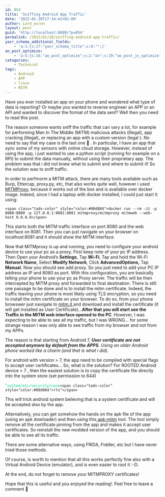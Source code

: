 ```yaml
---
id: 854
title: 'Sniffing Android App Traffic'
date: '2022-01-20T17:34:41+01:00'
author: Lord_evron
layout: post
guid: 'http://localhost:8080/?p=854'
permalink: /2022/01/20/sniffing-android-app-traffic/
yasr_schema_additional_fields:
    - 'a:1:{s:17:"yasr_schema_title";s:0:"";}'
ao_post_optimize:
    - 'a:5:{s:16:"ao_post_optimize";s:2:"on";s:19:"ao_post_js_optimize";s:2:"on";s:20:"ao_post_css_optimize";s:2:"on";s:12:"ao_post_ccss";s:2:"on";s:16:"ao_post_lazyload";s:2:"on";}'
categories:
    - Technical
tags:
    - Android
    - APP
    - linux
    - MITM
---
```


Have you ever installed an app on your phone and wondered what type of data is reporting? Or maybe you wanted to reverse engineer an APP or an API and wanted to discover the format of the data sent? Well then you need to read this post.

The reason someone wants sniff the traffic that can vary a lot, for example for performing Man In The Middle (MITM) malicious attacks (illegal), app cracking (illegal), or replacing an app with a custom version (legal ). No need to say that my case is the last one 🙂 . In particular, I have an app that sync some of my sensors with online cloud storage. However, instead of using the app, i just wanted to use a python script (running for example on a RPI) to submit the data manually, without using their proprietary app. The problem was that i did not knew what to submit and where to submit it! So the solution was to sniff traffic.

In order to perfmorm a MITM attack, there are many tools available such as Burp, Ettercap, proxy.py, etc, that also works quite well, however i used [MITMProxy](https://mitmproxy.org/), because it works out of the box and is available over docker image. Indeed, since I had a laptop with docker installed, I could just start it using:

```
<span class="tadv-color" style="color:#00d084">docker run --rm -it -p 8080:8080 -p 127.0.0.1:8081:8081 mitmproxy/mitmproxy mitmweb --web-host 0.0.0.0</span>
```

This starts both the MITM traffic interface on port 8080 and the web interface on 8081. Then you can just navigate on your browser on localhost:8081 and it should show the MITM interface.

 Now that MITMproxy is up and running, you need to configure your android device to use your pc as a proxy. First keep note of your pc IP address. Then Open your Android’s **Settings**, Tap **Wi-Fi**, Tap and hold the Wi-Fi **Network Name**, Select **Modify Network**, Click **AdvancedOptions,** Tap **Manual.**  Now you should see add proxy. So you just need to add your PC IP address as IP and 8080 as port. With this configuration, you are basically telling your phone to use your pc as Proxy server. The traffic will be then intercepted by MITM proxy and forwarded to final destination. There is still one passage to be done and is to install the mitm certificate. Indeed, the traffic leaving your phone is most likely using TLS encryption, so you need to install the mitm certificate on your browser. To do so, from your phone browswer just navigate to [mitm.it ](http://mitm.it/) and download and install the certificate (it will get installed as User Certificate)…**After that you will start see the Traffic in the MITM web interface opened to the PC**. However, I was expecting to be able to see all my traffic, but I was WRONG… for some strange reason i was only able to see traffic from my browser and not from my APPs.

 The reason is that starting from Android 7, ***User certificate are not accepted anymore by default from the APPS.*** *Using an older Android phone worked like a charm (and that is what i did).*

For android with version &gt; 7, the app need to be compiled with special flags to accept user certificates… So, what is the solution? For ROOTED Android device &gt; 7 , then the easiest solution is to copy the certificate file directly into the system store (set permission to 644)

<span class="tadv-color" style="color:#00d084">“`system/etc/security/cace`</span>`<span class="tadv-color" style="color:#00d084">rts"</span>`

This will trick android system believing that is a system certificate and will be accepted also by the app.

Alternatively, you can get somehow the hands on the apk file of the app (using an apk dowloader) and then using this[ apk-mitm](https://github.com/shroudedcode/apk-mitm) tool. The tool simply remove all the certificate pinning from the app and makes it accept user certificates. So reinstall the new modded version of the app, and you should be able to see all its traffic.

There are some alternative ways, using FRIDA, Fiddler, etc but I have never tried those methods.

Of course, is worth to mention that all this works perfectly fine also with a Virtual Android Device (emulator), and is even easier to root it :-D.

At the end, do not forget to remove your MITMPROXY certificates!

Hope that this is useful and you enjoyed the reading!. Feel free to leave a comment 🙂